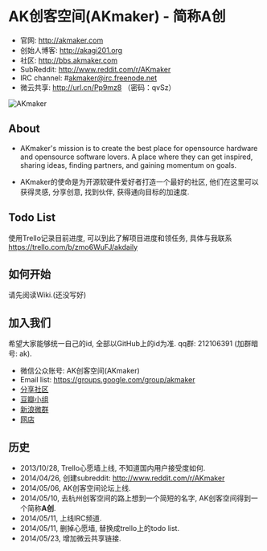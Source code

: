 AK创客空间(AKmaker) - 简称**A创**
=================

* 官网: <http://akmaker.com>
* 创始人博客: <http://akagi201.org>
* 社区: <http://bbs.akmaker.com>
* SubReddit: <http://www.reddit.com/r/AKmaker>
* IRC channel: #akmaker@irc.freenode.net
* 微云共享: <http://url.cn/Pp9mz8> （密码：qvSz）

![AKmaker](http://akagi201.qiniudn.com/akmaker_qr.jpg)

About
-----
* AKmaker's mission is to create the best place for opensource hardware and opensource software lovers. A place where they can get inspired, sharing ideas, finding partners, and gaining momentum on goals.

* AKmaker的使命是为开源软硬件爱好者打造一个最好的社区, 他们在这里可以获得灵感, 分享创意, 找到伙伴, 获得通向目标的加速度.

Todo List
---------
使用Trello记录目前进度, 可以到此了解项目进度和领任务, 具体与我联系 <https://trello.com/b/zmo6WuFJ/akdaily>

如何开始
-------
请先阅读Wiki.(还没写好)


加入我们
-------
希望大家能够统一自己的id, 全部以GitHub上的id为准.
qq群: 212106391 (加群暗号: ak).

* 微信公众账号: AK创客空间(AKmaker)
* Email list: <https://groups.google.com/group/akmaker>
* [分享社区](http://www.reddit.com/r/AKmaker)
* [豆瓣小组](http://www.douban.com/group/500680/)
* [新浪微群](http://q.weibo.com/1929743)
* [网店](http://shop.akagi201.org)

历史
---
* 2013/10/28, Trello心愿墙上线, 不知道国内用户接受度如何.
* 2014/04/26, 创建subreddit: <http://www.reddit.com/r/AKmaker>
* 2014/05/06, AK创客空间论坛上线.
* 2014/05/10, 去杭州创客空间的路上想到一个简短的名字, AK创客空间得到一个简称**A创**.
* 2014/05/11, 上线IRC频道.
* 2014/05/11, 删掉心愿墙, 替换成trello上的todo list.
* 2014/05/23, 增加微云共享链接.
